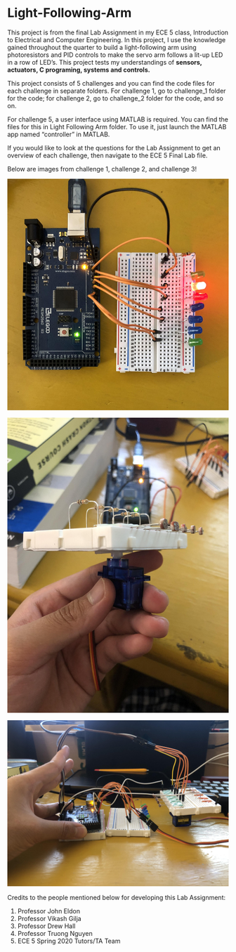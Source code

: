 # Light-Following-Arm

This project is from the final Lab Assignment in my ECE 5 class, Introduction to Electrical and Computer Engineering. In this project, I use the knowledge gained throughout the quarter to build a light-following arm using photoresistors and PID controls to make the servo arm follows a lit-up LED in a row of LED’s. This project tests my understandings of **sensors, actuators, C programing, systems and controls.**

This project consists of 5 challenges and you can find the code files for each challenge in separate folders. For challenge 1, go to challenge_1 folder for the code; for challenge 2, go to challenge_2 folder for the code, and so on.

For challenge 5, a user interface using MATLAB is required. You can find the files for this in Light Following Arm folder. To use it, just launch the MATLAB app named “controller” in MATLAB.

If you would like to look at the questions for the Lab Assignment to get an overview of each challenge, then navigate to the ECE 5 Final Lab file.

Below are images from challenge 1, challenge 2, and challenge 3!

![alt text](https://github.com/fadli0029/Light-Following-Arm/blob/main/images/challenge%201.jpg?raw=true)


![alt text](https://github.com/fadli0029/Light-Following-Arm/blob/main/images/challenge%202.jpg?raw=true)


![alt text](https://github.com/fadli0029/Light-Following-Arm/blob/main/images/challenge%203.jpg?raw=true)

Credits to the people mentioned below for developing this Lab Assignment:
1. Professor John Eldon
2. Professor Vikash Gilja
3. Professor Drew Hall
4. Professor Truong Nguyen
5. ECE 5 Spring 2020 Tutors/TA Team
